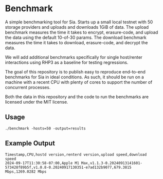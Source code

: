# Benchmark

A simple benchmarking tool for Sia. Starts up a small local testnet with 50 storage providers and uploads and downloads 1GiB of data. The upload benchmark measures the time it takes to encrypt, erasure-code, and upload the data using the default 10-of-30 params. The download benchmark measures the time it takes to download, erasure-code, and decrypt the data.

We will add additional benchmarks specifically for single host/renter interactions using RHP3 as a baseline for testing regressions.

The goal of this repository is to publish easy to reproduce end-to-end benchmarks for Sia in ideal conditions. As such, it should be run on a machine with a recent CPU with plenty of cores to support the number of concurrent processes.

Both the data in this repository and the code to run the benchmarks are licensed under the MIT license.

## Usage

```
./benchmark -hosts=50 -output=results
```

## Example Output

```csv
Timestamp,CPU,hostd version,renterd version,upload speed,download speed
2024-09-17T11:30:58-07:00,Apple M1 Max,v1.1.3-0.20240913141601-573428f89b5f,v1.0.8-0.20240917130351-e7ad132b9077,679.3815 Mbps,1269.0282 Mbps
```